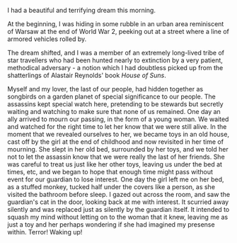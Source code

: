I had a beautiful and terrifying dream this morning. 

At the beginning, I was hiding in some rubble in an urban area
reminiscent of Warsaw at the end of World War 2, peeking out at a street
where a line of armored vehicles rolled by.

The dream shifted, and I was a member of an extremely long-lived tribe of star travellers who had been hunted nearly to extinction by a very patient, methodical adversary - a notion which I had doubtless picked up from the shatterlings of Alastair Reynolds' book *House of Suns*. 

Myself and my lover, the last of our people, had hidden together as songbirds on a garden planet of special significance to our people. The assassins kept special watch here, pretending to be stewards but secretly waiting and watching to make sure that none of us remained. One day an ally arrived to mourn our passing, in the form of a young woman. We waited and watched for the right time to let her know that we were still alive. In the moment that we revealed ourselves to her, we became toys in an old house, cast off by the girl at the end of childhood and now revisited in her time of mourning.  She slept in her old bed, surrounded by her toys, and we told her not to let the assassin know that we were really the last of her friends. She was careful to treat us just like her other toys, leaving us under the bed at times, etc, and we began to hope that enough time might pass without event for our guardian to lose interest. One day the girl left me on her bed, as a stuffed monkey, tucked half under the covers like a person, as she visited the bathroom before sleep. I gazed out across the room, and saw the guardian's cat in the door, looking back at me with interest. It scurried away silently and was replaced just as silently by the guardian itself. It intended to squash my mind without letting on to the woman that it knew, leaving me as just a toy and her perhaps wondering if she had imagined my presense within. Terror! Waking up!

